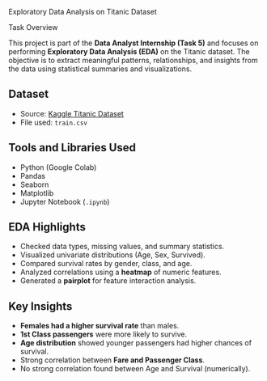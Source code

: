 Exploratory Data Analysis on Titanic Dataset

Task Overview

This project is part of the **Data Analyst Internship (Task 5)** and focuses on performing **Exploratory Data Analysis (EDA)** on the Titanic dataset. The objective is to extract meaningful patterns, relationships, and insights from the data using statistical summaries and visualizations.

## Dataset

- Source: [Kaggle Titanic Dataset](https://www.kaggle.com/c/titanic/data)
- File used: `train.csv`

## Tools and Libraries Used

- Python (Google Colab)
- Pandas
- Seaborn
- Matplotlib
- Jupyter Notebook (`.ipynb`)

## EDA Highlights

- Checked data types, missing values, and summary statistics.
- Visualized univariate distributions (Age, Sex, Survived).
- Compared survival rates by gender, class, and age.
- Analyzed correlations using a **heatmap** of numeric features.
- Generated a **pairplot** for feature interaction analysis.

## Key Insights

- **Females had a higher survival rate** than males.
- **1st Class passengers** were more likely to survive.
- **Age distribution** showed younger passengers had higher chances of survival.
- Strong correlation between **Fare and Passenger Class**.
- No strong correlation found between Age and Survival (numerically).



